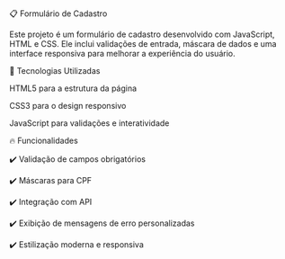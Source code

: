 
📋 Formulário de Cadastro

Este projeto é um formulário de cadastro  desenvolvido com JavaScript, HTML e CSS. Ele inclui validações de entrada, máscara de dados e uma interface responsiva para melhorar a experiência do usuário.


🚀 Tecnologias Utilizadas

HTML5 para a estrutura da página

CSS3 para o design responsivo

JavaScript para validações e interatividade



🔥 Funcionalidades

✔️ Validação de campos obrigatórios

✔️ Máscaras para CPF

✔️ Integração com API 

✔️ Exibição de mensagens de erro personalizadas

✔️ Estilização moderna e responsiva
